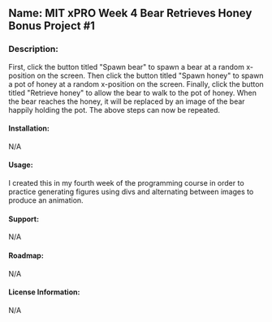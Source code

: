 
## Name: MIT xPRO Week 4 Bear Retrieves Honey Bonus Project #1

### Description:

First, click the button titled "Spawn bear" to spawn a bear at a random x-position on the screen. Then click the button titled "Spawn honey" to spawn a pot of honey at a random x-position on the screen. Finally, click the button titled "Retrieve honey" to allow the bear to walk to the pot of honey. When the bear reaches the honey, it will be replaced by an image of the bear happily holding the pot. The above steps can now be repeated. 

#### Installation:

N/A

#### Usage: 

I created this in my fourth week of the programming course in order to practice generating figures using divs and alternating between images to produce an animation. 

#### Support:

N/A

#### Roadmap: 

N/A

#### License Information:

N/A